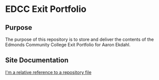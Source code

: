 # EDCC Exit Portfolio

## Purpose
The purpose of this repository is to store and deliver the contents of the Edmonds Community College Exit Portfolio for Aaron Ekdahl.

## Site Documentation

[I'm a relative reference to a repository file](documentation/site-wireframe.pdf)

